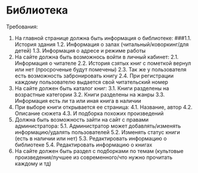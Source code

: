 # Библиотека
Требования:
1. На главной странице должна быть информация о библиотеке:
###1.1. История здания
   1.2. Информация о залах (читальный/коворкинг/для детей)
   1.3. Информация о адресе и режиме работы
3. На сайте должна быть возможнось войти в личный кабинет:
	2.1. Информация о читателе
	2.2. История сзятых книг с пометкой вернул или нет (просроченые будут помечены)
	2.3. Так же у пользователя есть возможность забронировать книгу
	2.4. При регистрации каждому пользователю выдается свой читательский номер
4. На сайте должен быть каталог книг:
	3.1. Книги разделены на возрастные категории
	3.2. Книги разделены на жанры
	3.3. Информация есть ли та или иная книга в наличии
5. При выборе книги открывается ее страница:
	4.1. Название, автор
	4.2. Описание сюжета
	4.3. И подборка похожих произведений
6. Должна быть возможность зайти на сайт с правами администратора:
	5.1. Администратор может добавлять/изменять информацию/удалять пользователей
	5.2. Изменять статус книги (есть в наличии или нет)
	5.3. Редактировать информацию о библиотеке 
	5.4. Редактировать информацию о книгах
7. На сайте должен быть раздел с подборками по темам (культовые произведения/лучшее из современного/что нужно прочитать каждому и тд)
